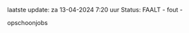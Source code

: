 laatste update: 
za 13-04-2024  7:20   uur 
Status: FAALT - fout - 
<div class="service R">opschoonjobs</div>